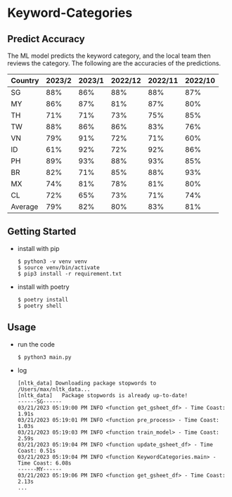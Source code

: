 # Keyword-Categories
## Predict Accuracy

The ML model predicts the keyword category, and the local team then reviews the category. The following are the accuracies of the predictions.

| Country | 2023/2 | 2023/1 | 2022/12 | 2022/11 | 2022/10 |
| ------- | ------ | ------ | ------- | ------- | ------- |
| SG      | 88%    | 86%    | 88%     | 88%     | 87%     |
| MY      | 86%    | 87%    | 81%     | 87%     | 80%     |
| TH      | 71%    | 71%    | 73%     | 75%     | 85%     |
| TW      | 88%    | 86%    | 86%     | 83%     | 76%     |
| VN      | 79%    | 91%    | 72%     | 71%     | 60%     |
| ID      | 61%    | 92%    | 72%     | 92%     | 86%     |
| PH      | 89%    | 93%    | 88%     | 93%     | 85%     |
| BR      | 82%    | 71%    | 85%     | 88%     | 93%     |
| MX      | 74%    | 81%    | 78%     | 81%     | 80%     |
| CL      | 72%    | 65%    | 73%     | 71%     | 74%     |
| Average | 79%    | 82%    | 80%     | 83%     | 81%     |

## Getting Started
* install with pip
    ```
    $ python3 -v venv venv
    $ source venv/bin/activate
    $ pip3 install -r requirement.txt
    ```
* install with poetry
    ```
    $ poetry install
    $ poetry shell
    ```

## Usage

* run the code
    ```
    $ python3 main.py

    ```

* log
    ```
    [nltk_data] Downloading package stopwords to /Users/max/nltk_data...
    [nltk_data]   Package stopwords is already up-to-date!
    ------SG------
    03/21/2023 05:19:00 PM INFO <function get_gsheet_df> - Time Coast: 1.91s
    03/21/2023 05:19:01 PM INFO <function pre_process> - Time Coast: 1.03s
    03/21/2023 05:19:03 PM INFO <function train_model> - Time Coast: 2.59s
    03/21/2023 05:19:04 PM INFO <function update_gsheet_df> - Time Coast: 0.51s
    03/21/2023 05:19:04 PM INFO <function KeywordCategories.main> - Time Coast: 6.08s
    ------MY------
    03/21/2023 05:19:06 PM INFO <function get_gsheet_df> - Time Coast: 2.13s
    ...

    ```
